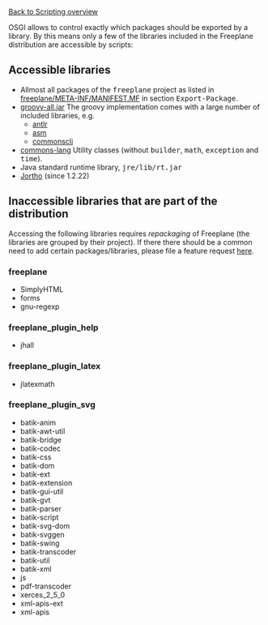 [Back to Scripting overview](/#/scripting/Scripting ':ignore')


OSGI allows to control exactly which packages should be exported by a library. By this means only a few of the libraries included in the Freeplane distribution are accessible by scripts:

## Accessible libraries

* Allmost all packages of the <tt>freeplane</tt> project as listed in [freeplane/META-INF/MANIFEST.MF](http://freeplane.bzr.sf.net/bzr/freeplane/freeplane_program/release_branches/1_0_x/annotate/head%3A/freeplane/META-INF/MANIFEST.MF) in section <tt>Export-Package</tt>.
* [groovy-all.jar](http://groovy.codehaus.org/Download) The groovy implementation comes with a large number of included libraries, e.g.
    * [antlr](http://www.antlr.org/)
    * [asm](http://asm.ow2.org/)
    * [commonscli](http://commons.apache.org/cli/)
* [commons-lang](http://commons.apache.org/lang/) Utility classes (without <tt>builder</tt>, <tt>math</tt>, <tt>exception</tt> and <tt>time</tt>).
* Java standard runtime library, <tt>jre/lib/rt.jar</tt>
* [Jortho](http://jortho.sourceforge.net/) (since 1.2.22)

## Inaccessible libraries that are part of the distribution

Accessing the following libraries requires *repackaging* of Freeplane (the libraries are grouped by their project). If there there should be a common need to add certain packages/libraries, please file a feature request [here](https://sourceforge.net/p/freeplane/featurerequests/).

### freeplane

* SimplyHTML
* forms
* gnu-regexp

### freeplane_plugin_help

* jhall

### freeplane_plugin_latex

* jlatexmath

### freeplane_plugin_svg

* batik-anim
* batik-awt-util
* batik-bridge
* batik-codec
* batik-css
* batik-dom
* batik-ext
* batik-extension
* batik-gui-util
* batik-gvt
* batik-parser
* batik-script
* batik-svg-dom
* batik-svggen
* batik-swing
* batik-transcoder
* batik-util
* batik-xml
* js
* pdf-transcoder
* xerces_2_5_0
* xml-apis-ext
* xml-apis

<!-- ({Category:Script}) -->

